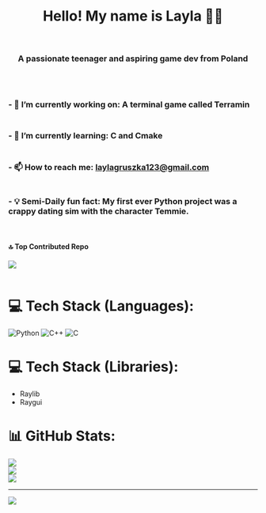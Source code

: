 <h1 align="center">Hello! My name is Layla 🏳️‍⚧️</h1><br>
<h3 align="center">A passionate teenager and aspiring game dev from Poland</h3>
<br><br>

### - 🤖 I’m currently working on: **A terminal game called Terramin**<br><br>
### - 📖 I’m currently learning: **C and Cmake**<br><br>
### - 📫 How to reach me: **laylagruszka123@gmail.com**<br><br>
### - 💡 Semi-Daily fun fact: **My first ever Python project was a crappy dating sim with the character Temmie.**
<br>

#### 🔝 Top Contributed Repo
![](https://github-contributor-stats.vercel.app/api?username=LaylaTheLis&limit=5&theme=dark&combine_all_yearly_contributions=true)
<br><br>

# 💻 Tech Stack (Languages):
![Python](https://img.shields.io/badge/python-3670A0?style=for-the-badge&logo=python&logoColor=ffdd54)
![C++](https://img.shields.io/badge/c++-%2300599C.svg?style=for-the-badge&logo=c%2B%2B&logoColor=white)
![C](https://img.shields.io/badge/c-%2300599C.svg?style=for-the-badge&logo=c&logoColor=white) 
# 💻 Tech Stack (Libraries):
  - Raylib
  - Raygui

# 📊 GitHub Stats:
![](https://github-readme-stats.vercel.app/api/top-langs/?username=LaylaTheLis&theme=dark&hide_border=false&include_all_commits=false&count_private=false&layout=compact)<br>
![](https://github-readme-stats.vercel.app/api?username=LaylaTheLis&theme=dark&hide_border=false&include_all_commits=false&count_private=false)<br/>
![](https://github-readme-streak-stats.herokuapp.com/?user=LaylaTheLis&theme=dark&hide_border=false)

---
[![](https://visitcount.itsvg.in/api?id=LaylaTheLis&icon=0&color=0)](https://visitcount.itsvg.in)

<!-- Proudly created with GPRM ( https://gprm.itsvg.in ) -->
